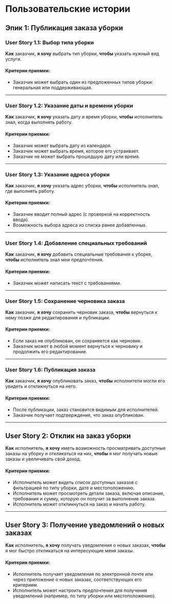 # Пользовательские истории

## Эпик 1: Публикация заказа уборки

### User Story 1.1: Выбор типа уборки
**Как** заказчик, **я хочу** выбрать тип уборки, **чтобы** указать нужный вид услуги.

#### Критерии приемки:
- Заказчик может выбрать один из предложенных типов уборки: генеральная или поддерживающая.

---

### User Story 1.2: Указание даты и времени уборки
**Как** заказчик, **я хочу** указать дату и время уборки, **чтобы** исполнитель знал, когда выполнять работу.

#### Критерии приемки:
- Заказчик может выбрать дату из календаря.
- Заказчик может выбрать время, которое его устраивает.
- Заказчик не может выбрать прошедшую дату или время.

---

### User Story 1.3: Указание адреса уборки
**Как** заказчик, **я хочу** указать адрес уборки, **чтобы** исполнитель знал, где выполнять работу.

#### Критерии приемки:
- Заказчик вводит полный адрес (с проверкой на корректность ввода).
- Возможность выбора адреса из списка ранее добавленных.

---

### User Story 1.4: Добавление специальных требований
**Как** заказчик, **я хочу** добавить специальные требования к уборке, **чтобы** исполнитель знал мои предпочтения.

#### Критерии приемки:
- Заказчик может написать текст с требованиями.

---

### User Story 1.5: Сохранение черновика заказа
**Как** заказчик, **я хочу** сохранить черновик заказа, **чтобы** вернуться к нему позже для редактирования и публикации.

#### Критерии приемки:
- Если заказ не опубликован, он сохраняется как черновик.
- Заказчик может в любой момент вернуться к черновику и продолжить его редактирование.

---

### User Story 1.6: Публикация заказа
**Как** заказчик, **я хочу** опубликовать заказ, **чтобы** исполнители могли его увидеть и откликнуться на него.

#### Критерии приемки:
- После публикации, заказ становится видимым для исполнителей.
- Заказчик получает подтверждение, что заказ опубликован.

---

## User Story 2: Отклик на заказ уборки
**Как** исполнитель, **я хочу** иметь возможность просматривать доступные заказы на уборку и откликаться на них, **чтобы** я мог получать новые заказы и увеличивать свой доход.

#### Критерии приемки:
- Исполнитель может видеть список доступных заказов с фильтрацией по типу уборки, дате и местоположению.
- Исполнитель может просмотреть детали заказа, включая описание, требования и сумму, которую он получит за выполнение заказа.
- Исполнитель может откликнуться на заказ и начать работу.

---

## User Story 3: Получение уведомлений о новых заказах
**Как** исполнитель, **я хочу** получать уведомления о новых заказах, **чтобы** я мог быстро откликаться на интересующие меня заказы.

#### Критерии приемки:
- Исполнитель получает уведомления по электронной почте или через приложение о новых заказах, соответствующих его критериям.
- Исполнитель может настроить предпочтения для получения уведомлений (например, по типу уборки или местоположению).
